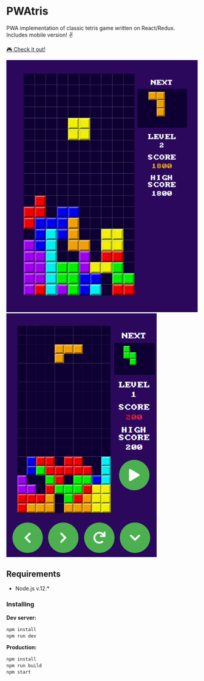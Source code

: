 # PWAtris

PWA implementation of classic tetris game written on React/Redux. Includes mobile version! :v:

[:video_game: Check it out!](https://pwatris.herokuapp.com)

![Desktop version](/demo/readme-1.png)
![Mobile version](/demo/readme-2.png)

## Requirements
* Node.js v.12.*

### Installing


**Dev server:**
```bash
npm install
npm run dev
```

**Production:**
```bash
npm install
npm run build
npm start
```